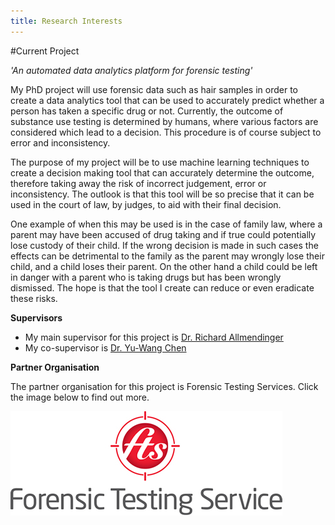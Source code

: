 ```yaml
---
title: Research Interests
---
```


#Current Project

*'An automated data analytics platform for forensic testing'*

My PhD project will use forensic data such as hair samples in order to create a data analytics tool that can be used to accurately predict
whether a person has taken a specific drug or not. Currently, the outcome of substance use testing is determined by humans, where various 
factors are considered which lead to a decision. This procedure is of course subject to error and inconsistency. 

The purpose of my project will be to use machine learning techniques to create a decision making tool that can accurately determine the 
outcome, therefore taking away the risk of incorrect judgement, error or inconsistency. The outlook is that this tool will be so precise
that it can be used in the court of law, by judges, to aid with their final decision. 

One example of when this may be used is in the case of family law, where a parent may have been accused of drug taking and if true could 
potentially lose custody of their child. If the wrong decision is made in such cases the effects can be detrimental to the family as 
the parent may wrongly lose their child, and a child loses their parent. On the other hand a child could be left in danger with a parent
who is taking drugs but has been wrongly dismissed. The hope is that the tool I create can reduce or even eradicate these risks.

**Supervisors**

- My main supervisor for this project is [Dr. Richard Allmendinger](https://www.research.manchester.ac.uk/portal/richard.allmendinger.html)
- My co-supervisor is [Dr. Yu-Wang Chen](https://www.research.manchester.ac.uk/portal/yu-wang.chen.html)

**Partner Organisation**

The partner organisation for this project is Forensic Testing Services. Click the image below to find out more.
<!-- FTS logo with link to website -->
<a href="https://www.forensic-testing.co.uk/"><img src="https://raw.githubusercontent.com/lkelly36/lkelly36.github.io/master/ftslogo.jpg" 
  alt="FTS Website"
  border="0" /></a>
